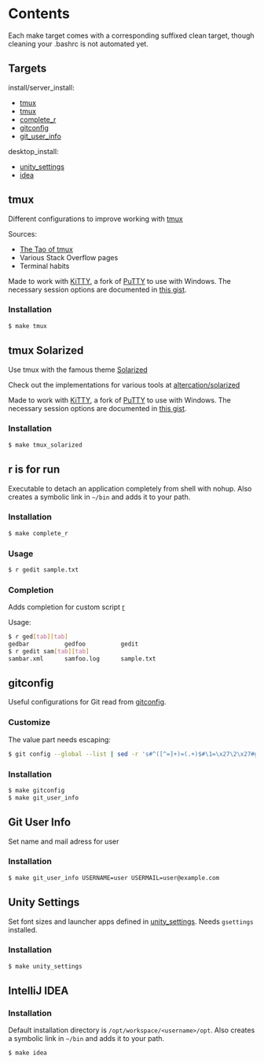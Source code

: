 # Contents
Each make target comes with a corresponding suffixed clean target, though cleaning your .bashrc is not automated yet.

## Targets
install/server_install:
* [tmux](#tmux)
* [tmux](#tmux-solarized)
* [complete_r](#r-is-for-run)
* [gitconfig](#gitconfig)
* [git_user_info](#git-user-info)

desktop_install:
* [unity_settings](#unity-settings)
* [idea](#intellij-idea)

## tmux
Different configurations to improve working with [tmux](https://tmux.github.io)

Sources:
* [The Tao of tmux](https://leanpub.com/the-tao-of-tmux/read)
* Various Stack Overflow pages
* Terminal habits

Made to work with [KiTTY](http://www.9bis.net/kitty), a fork of [PuTTY](http://www.putty.org) to use with Windows. The necessary session options are documented in [this gist](https://gist.github.com/sberlin/cc71df9caf9d1b53219a2c30da29363d).

### Installation
```sh
$ make tmux
```

## tmux Solarized
Use tmux with the famous theme [Solarized](http://ethanschoonover.com/solarized)

Check out the implementations for various tools at [altercation/solarized](https://github.com/altercation/solarized)

Made to work with [KiTTY](http://www.9bis.net/kitty), a fork of [PuTTY](http://www.putty.org) to use with Windows. The necessary session options are documented in [this gist](https://gist.github.com/sberlin/cc71df9caf9d1b53219a2c30da29363d).

### Installation
```sh
$ make tmux_solarized
```

## r is for run
Executable to detach an application completely from shell with nohup. Also creates a symbolic link in `~/bin` and adds it to your path.

### Installation
```sh
$ make complete_r
```

### Usage
```sh
$ r gedit sample.txt
```

### Completion
Adds completion for custom script [r](#r-is-for-run)

Usage:
```sh
$ r ged[tab][tab]
gedbar          gedfoo          gedit
$ r gedit sam[tab][tab]
sambar.xml      samfoo.log      sample.txt
```

## gitconfig
Useful configurations for Git read from [gitconfig](gitconfig).

### Customize
The value part needs escaping:
```sh
$ git config --global --list | sed -r 's#^([^=]+)=(.+)$#\1=\x27\2\x27#g' | sort > gitconfig
```

### Installation
```sh
$ make gitconfig
$ make git_user_info
```

## Git User Info
Set name and mail adress for user

### Installation
```sh
$ make git_user_info USERNAME=user USERMAIL=user@example.com
```

## Unity Settings
Set font sizes and launcher apps defined in [unity_settings](unity_settings). Needs `gsettings` installed.

### Installation
```sh
$ make unity_settings
```

## IntelliJ IDEA

### Installation
Default installation directory is `/opt/workspace/<username>/opt`. Also creates a symbolic link in `~/bin` and adds it to your path.

```sh
$ make idea
```
